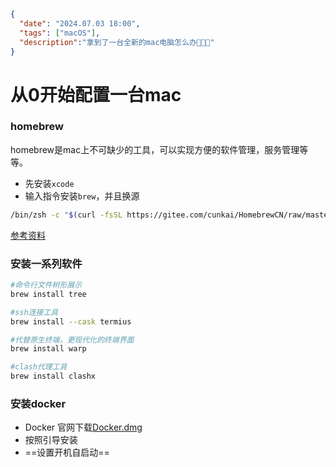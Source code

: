 ```json
{
  "date": "2024.07.03 18:00",
  "tags": ["macOS"],
  "description":"拿到了一台全新的mac电脑怎么办🤯🤯🤯"
}
```
# 从0开始配置一台mac

### homebrew

homebrew是mac上不可缺少的工具，可以实现方便的软件管理，服务管理等等。

- 先安装`xcode`
- 输入指令安装`brew`，并且换源

```bash
/bin/zsh -c "$(curl -fsSL https://gitee.com/cunkai/HomebrewCN/raw/master/Homebrew.sh)"
```

[参考资料](https://zhuanlan.zhihu.com/p/620975942)



### 安装一系列软件

```bash
#命令行文件树形展示
brew install tree

#ssh连接工具
brew install --cask termius

#代替原生终端，更现代化的终端界面
brew install warp

#clash代理工具
brew install clashx
```



### 安装docker

- Docker 官网下载[Docker.dmg](https://www.docker.com/products/docker-desktop/)
- 按照引导安装
- ==设置开机自启动==



